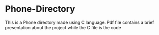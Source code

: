# Phone-Directory
This is a Phone directory made using C language.
Pdf file contains a brief presentation about the project while the C file is the code

